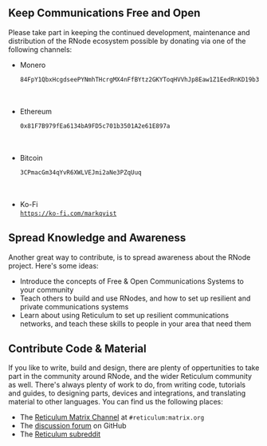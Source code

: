 [title]: <> (Donate)
## Keep Communications Free and Open
Please take part in keeping the continued development, maintenance and distribution of the RNode ecosystem possible by donating via one of the following channels:

- Monero<br/>
  ```
  84FpY1QbxHcgdseePYNmhTHcrgMX4nFfBYtz2GKYToqHVVhJp8Eaw1Z1EedRnKD19b3B8NiLCGVxzKV17UMmmeEsCrPyA5w
  ```
  <br/><br/>
- Ethereum<br/>
  ```
  0x81F7B979fEa6134bA9FD5c701b3501A2e61E897a
  ```
  <br/><br/>
- Bitcoin<br/>
  ```
  3CPmacGm34qYvR6XWLVEJmi2aNe3PZqUuq
  ```
  <br/><br/>
- Ko-Fi<br/>
  <a href="https://ko-fi.com/markqvist">`https://ko-fi.com/markqvist`</a>

## Spread Knowledge and Awareness
Another great way to contribute, is to spread awareness about the RNode project. Here's some ideas:

- Introduce the concepts of Free & Open Communications Systems to your community
- Teach others to build and use RNodes, and how to set up resilient and private communications systems
- Learn about using Reticulum to set up resilient communications networks, and teach these skills to people in your area that need them

## Contribute Code & Material
If you like to write, build and design, there are plenty of oppertunities to take part in the community around RNode, and the wider Reticulum community as well. There's always plenty of work to do, from writing code, tutorials and guides, to designing parts, devices and integrations, and translating material to other languages. You can find us the following places:

- The [Reticulum Matrix Channel](element://room/!TRaVWNnQhAbvuiSnEK%3Amatrix.org?via=matrix.org) at `#reticulum:matrix.org`
- The [discussion forum](https://github.com/markqvist/Reticulum/discussions) on GitHub
- The [Reticulum subreddit](https://reddit.com/r/reticulum)